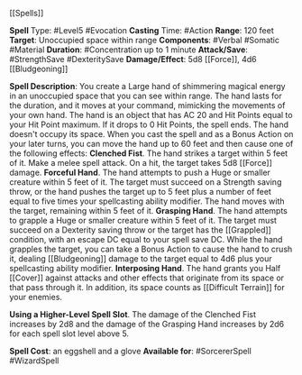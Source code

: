 [[Spells]]

**Spell** Type: #Level5 #Evocation 
**Casting** Time: #Action 
**Range**: 120 feet
**Target**: Unoccupied space within range
**Components**: #Verbal #Somatic #Material 
**Duration**: #Concentration up to 1 minute
**Attack/Save**: #StrengthSave #DexteritySave 
**Damage/Effect**: 5d8 [[Force]], 4d6 [[Bludgeoning]]

**Spell Description**: 
	You create a Large hand of shimmering magical energy in an unoccupied space that you can see within range. The hand lasts for the duration, and it moves at your command, mimicking the movements of your own hand.
	The hand is an object that has AC 20 and Hit Points equal to your Hit Point maximum. If it drops to 0 Hit Points, the spell ends. The hand doesn't occupy its space.
	When you cast the spell and as a Bonus Action on your later turns, you can move the hand up to 60 feet and then cause one of the following effects:
	**Clenched Fist**. The hand strikes a target within 5 feet of it. Make a melee spell attack. On a hit, the target takes 5d8 [[Force]] damage. 
	**Forceful Hand**. The hand attempts to push a Huge or smaller creature within 5 feet of it. The target must succeed on a Strength saving throw, or the hand pushes the target up to 5 feet plus a number of feet equal to five times your spellcasting ability modifier. The hand moves with the target, remaining within 5 feet of it.
	**Grasping Hand**. The hand attempts to grapple a Huge or smaller creature within 5 feet of it. The target must succeed on a Dexterity saving throw or the target has the [[Grappled]] condition, with an escape DC equal to your spell save DC. While the hand grapples the target, you can take a Bonus Action to cause the hand to crush it, dealing [[Bludgeoning]] damage to the target equal to 4d6 plus your spellcasting ability modifier. **Interposing Hand**. The hand grants you Half [[Cover]] against attacks and other effects that originate from its space or that pass through it. In addition, its space counts as [[Difficult Terrain]] for your enemies.

**Using a Higher-Level Spell Slot**. The damage of the
Clenched Fist increases by 2d8 and the damage of
the Grasping Hand increases by 2d6 for each spell
slot level above 5.

**Spell Cost**: an eggshell and a glove
**Available for**: #SorcererSpell #WizardSpell 